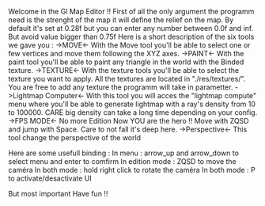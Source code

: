 Welcome in the Gl Map Editor !!
First of all the only argument the programm need is the strenght of the map
it will define the relief on the map. By default it's set at 0.28f but you can enter any number between 0.0f and inf. But avoid value bigger than 0.75f
Here is a short description of the six tools we gave you :
                    ->MOVE<-
With the Move tool you'll be able to select one or few vertices
and move them following the XYZ axes.
                    ->PAINT<-
With the paint tool you'll be able to paint any triangle in the world
with the Binded texture.
                   ->TEXTURE<-
With the texture tools you'll be able to select the texture you want to
apply. All the textures are located in "./res/textures/". You are free
to add any texture the programm will take in parametter.
                ->Lightmap Computer<-
With this tool you will acces the "lightmap compute" menu where you'll be able
to generate lightmap with a ray's density from 10 to 100000. CARE big density
can take a long time depending on your config.
                    ->FPS MODE<-
No more Edition Now YOU are the hero !! Move with ZQSD and jump with Space.
Care to not fall it's deep here.
                    ->Perspective<-
This tool change the perspective of the world


Here are some usefull binding : 
In menu : arrow_up and arrow_down to select menu and enter to comfirm
In edition mode : ZQSD to move the caméra
In both mode : hold right click to rotate the caméra
In both mode : P to activate/desactivate UI

But most important Have fun !!
